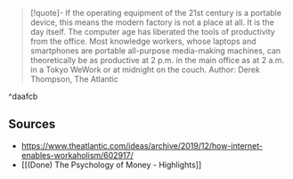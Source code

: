 > [!quote]- If the operating equipment of the 21st century is a portable device, this means the modern factory is not a place at all. It is the day itself. The computer age has liberated the tools of productivity from the office. Most knowledge workers, whose laptops and smartphones are portable all-purpose media-making machines, can theoretically be as productive at 2 p.m. in the main office as at 2 a.m. in a Tokyo WeWork or at midnight on the couch.
> Author: Derek Thompson, The Atlantic

^daafcb

## Sources
- https://www.theatlantic.com/ideas/archive/2019/12/how-internet-enables-workaholism/602917/
- [[(Done) The Psychology of Money - Highlights]]